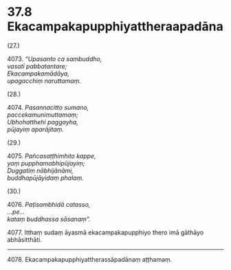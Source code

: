 # 37.8 Ekacampakapupphiyattheraapadāna

(27.)

4073\. _“Upasanto ca sambuddho,_  
_vasatī pabbatantare;_  
_Ekacampakamādāya,_  
_upagacchiṃ naruttamaṃ._  

(28.)

4074\. _Pasannacitto sumano,_  
_paccekamunimuttamaṃ;_  
_Ubhohatthehi paggayha,_  
_pūjayiṃ aparājitaṃ._  

(29.)

4075\. _Pañcasaṭṭhimhito kappe,_  
_yaṃ pupphamabhipūjayiṃ;_  
_Duggatiṃ nābhijānāmi,_  
_buddhapūjāyidaṃ phalaṃ._  

(30.)

4076\. _Paṭisambhidā catasso,_  
_…pe…_  
_kataṃ buddhassa sāsanaṃ”._  

4077\. Itthaṃ sudaṃ āyasmā ekacampakapupphiyo thero imā gāthāyo abhāsitthāti.

---

4078\. Ekacampakapupphiyattherassāpadānaṃ aṭṭhamaṃ.
